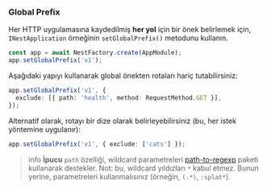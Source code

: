 ### Global Prefix

Her HTTP uygulamasına kaydedilmiş **her yol** için bir önek belirlemek için, `INestApplication` örneğinin `setGlobalPrefix()` metodunu kullanın.

```typescript
const app = await NestFactory.create(AppModule);
app.setGlobalPrefix('v1');
```

Aşağıdaki yapıyı kullanarak global önekten rotaları hariç tutabilirsiniz:

```typescript
app.setGlobalPrefix('v1', {
  exclude: [{ path: 'health', method: RequestMethod.GET }],
});
```

Alternatif olarak, rotayı bir dize olarak belirleyebilirsiniz (bu, her istek yöntemine uygulanır):

```typescript
app.setGlobalPrefix('v1', { exclude: ['cats'] });
```

> info **İpucu** `path` özelliği, wildcard parametreleri [path-to-regexp](https://github.com/pillarjs/path-to-regexp#parameters) paketi kullanarak destekler. Not: bu, wildcard yıldızları `*` kabul etmez. Bunun yerine, parametreleri kullanmalısınız (örneğin, `(.*)`, `:splat*`).